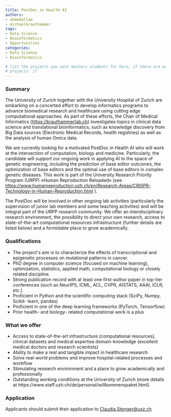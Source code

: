 ```yaml
---
title: PostDoc in Health AI
authors:
- ahmedallam
- michaelkrauthammer
tags: 
- Data Science
- Bioinformatics
- Opportunities
categories:
- Data Science
- Bioinformatics

# list the projects you want masters students for here, if there are pages for them
# projects: []
---
```


### Summary

The University of Zurich together with the University Hospital of Zurich are embarking on a concerted effort to develop informatics programs to advance biomedical research and healthcare using cutting edge computational approaches. As part of these efforts, the Chair of Medical Informatics (https://krauthammerlab.ch) investigates topics in clinical data science and translational bioinformatics, such as knowledge discovery from Big Data sources (Electronic Medical Records, health registries) as well as the analysis of human Omics data. 

We are currently looking for a motivated PostDoc in Health AI who will work at the intersection of computation, biology and medicine. Particularly, the candidate will support our ongoing work in applying AI to the space of genetic engineering, including the prediction of base editor outcomes, the optimization of base editors and the optimal use of base editors in complex genetic diseases. This work is part of the University Research Priority Program (URPP) «Human Reproduction Reloaded» (see https://www.humanreproduction.uzh.ch/en/Research-Areas/CRISPR-Technology-in-Human-Reproduction.html ). 

The PostDoc will be involved in other ongoing lab activities (particularly the supervision of junior lab members and some teaching activities) and will be integral part of the URPP research community. We offer an interdisciplinary research environment, the possibility to direct your own research, access to state-of-the-art computational resources infrastructure (further details are listed below) and a formidable place to grow academically. 

### Qualifications

<ul>
  <li>The project's aim is to characterize the effects of transcriptional and epigenetic processes on mutational patterns in cancer.</li>
  <li>PhD degree in computer science (focused on machine learning), optimization, statistics, applied math, computational biology or closely related discipline.</li>
  <li>Strong publication record with at least one first-author paper in top-tier conferences (such as NeurIPS, ICML, ACL, CVPR, AISTATS, AAAI, ICLR, etc.)</li>
  <li>Proficient in Python and the scientific computing stack (SciPy, Numpy, Scikit- learn, pandas)</li>
  <li>Proficient in one of the deep learning frameworks (PyTorch, Tensorflow)</li>
  <li>Prior health- and biology- related computational work is a plus</li>
</ul>

### What we offer

<ul>
  <li>Access to state-of-the-art infrastructure (computational resources), clinical datasets and medical expertise domain-knowledge (excellent medical doctors and research scientists)</li>
  <li>Ability to make a real and tangible impact in healthcare research</li>
  <li>Solve real-world problems and improve hospital-related processes and workflow</li>
  <li>Stimulating research environment and a place to grow academically and professionally</li>
  <li>Outstanding working conditions at the University of Zurich (more details at https://www.staff.uzh.ch/de/personal/willkommenspaket.html).</li>
</ul>

### Application

Applicants should submit their application to  Claudia.Stenger@usz.ch
